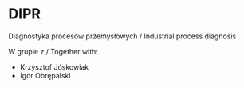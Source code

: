 # DIPR

Diagnostyka procesów przemysłowych / Industrial process diagnosis

W grupie z / Together with:

- Krzysztof Jóskowiak
- Igor Obrępalski
